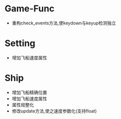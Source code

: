 # Game-Func

- 重构check_events方法,使keydown与keyup检测独立



# Setting

- 增加飞船速度属性



# Ship

- 增加飞船精确位置
- 增加飞船速度属性
- 属性规整化
- 修改update方法,使之速度参数化(支持float)